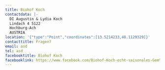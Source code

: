 ```yaml
---
title: Biohof Koch
contactdata: |-
  DI Augustin & Lydia Koch
  Lindach 4 5122
  Hochburg-Ach
  AUSTRIA
location: '{"type":"Point","coordinates":[13.5214233,48.1129329]}'
contacttitle: Fragen?
email: asd
tel: asd
facebooktitle: Biohof Koch
facebooklink: https://www.facebook.com/Biohof-Koch-echt-saisonales-Gem%C3%BCse-aus-dem-Innviertel-108494664222849/
---
```

